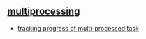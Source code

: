 ## [multiprocessing](https://docs.python.org/2/library/multiprocessing.html)

- [tracking progress of multi-processed task](https://stackoverflow.com/questions/41920124/multiprocessing-use-tqdm-to-display-a-progress-bar)

